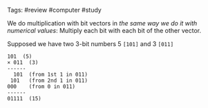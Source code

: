 Tags: #review #computer #study 

We do multiplication with bit vectors in *the same way we do it with numerical values*: Multiply each bit with each bit of the other vector.

Supposed we have two 3-bit numbers 5 `[101]` and 3 `[011]`

```
101  (5)
× 011  (3)
------
  101  (from 1st 1 in 011)
 101   (from 2nd 1 in 011)
000    (from 0 in 011)
------
01111  (15)
```

